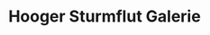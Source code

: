 ---
title: "Hooger Sturmflut Galerie"
url: /hallig-hooge/hooger-sturmflut-galerie/
shop: Andenken
---